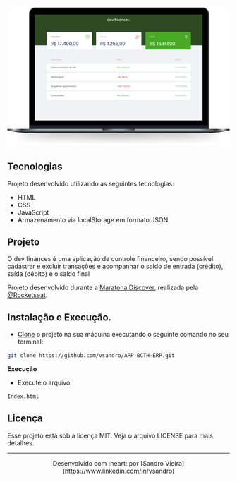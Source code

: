 # ![dev.finances](.github/devfinances.png)

## Tecnologias

Projeto desenvolvido utilizando as seguintes tecnologias:

- HTML
- CSS
- JavaScript
- Armazenamento via localStorage em formato JSON

## Projeto

O dev.finances é uma aplicação de controle financeiro, sendo possível cadastrar e excluir transações e acompanhar o saldo de entrada (crédito), saída (débito) e o saldo final

Projeto desenvolvido durante a [Maratona Discover](https://maratonadiscover.rocketseat.com.br/), realizada pela [@Rocketseat](https://github.com/Rocketseat).


## Instalação e Execução.

- [Clone](https://help.github.com/articles/cloning-a-repository/) o projeto na sua máquina executando o seguinte comando no seu terminal:

```sh
git clone https://github.com/vsandro/APP-BCTH-ERP.git
```

**Execução**

- Execute o arquivo
```sh
Index.html
```


## Licença

Esse projeto está sob a licença MIT. Veja o arquivo LICENSE para mais detalhes.

---

<p align="center">Desenvolvido com :heart: por [Sandro Vieira](https://www.linkedin.com/in/vsandro)</p>
